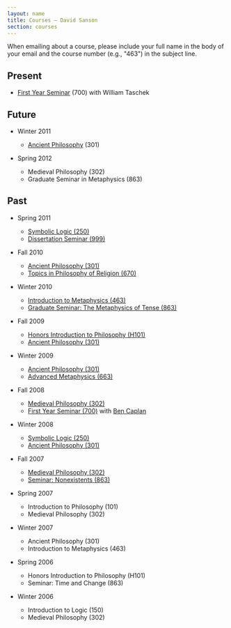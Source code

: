 ```yaml
---
layout: name
title: Courses — David Sanson
section: courses
---
```


When emailing about a course, please include your full name in the body of your email and the course number (e.g., "463") in the subject line. 

## Present

+	[First Year Seminar](/700f2011) (700) with William Taschek

## Future

+   Winter 2011
	+	[Ancient Philosophy](/301) (301)

+	Spring 2012
	+	Medieval Philosophy (302)
	+	Graduate Seminar in Metaphysics (863)

## Past

-   Spring 2011
	+	[Symbolic Logic (250)](/250s2011)
    +	[Dissertation Seminar (999)](/999s2011)

-	Fall 2010
	-   [Ancient Philosophy (301)](/301f2010)
	-   [Topics in Philosophy of Religion (670)](/670f2010)

-   Winter 2010
    +   [Introduction to Metaphysics (463)](/463w2010)
    +   [Graduate Seminar: The Metaphysics of Tense (863)](/863w2010)

-	Fall 2009
	-   [Honors Introduction to Philosophy (H101)](/101f2009)
	-   [Ancient Philosophy (301)](/301f2009)

-	Winter 2009
	-   [Ancient Philosophy (301)](http://phil301w2009.wordpress.com)
	-   [Advanced Metaphysics (663)](http://phil663w2009.wordpress.com)

-	Fall 2008
	-   [Medieval Philosophy (302)](http://phil302f2008.wordpress.com)
	-   [First Year Seminar (700)](http://phil700f2008.wordpress.com/) with [Ben Caplan](http://people.cohums.ohio-state.edu/caplan16/)

-	Winter 2008
	-   [Symbolic Logic (250)](http://people.cohums.ohio-state.edu/sanson7/courses/250.2008.winter/index.html) 
	-   [Ancient Philosophy (301)](http://people.cohums.ohio-state.edu/sanson7/301.2008.winter/index.html) 

-	Fall 2007
	-   [Medieval Philosophy (302)](http://people.cohums.ohio-state.edu/sanson7/courses/302.2007.fall/index.html) 
	-   [Seminar: Nonexistents (863)](http://people.cohums.ohio-state.edu/sanson7/courses/863.2007.fall/index.html)

-	Spring 2007
	-   Introduction to Philosophy (101)
	-   Medieval Philosophy (302)

-	Winter 2007
	-   Ancient Philosophy (301)
	-   Introduction to Metaphysics (463)

-	Spring 2006
	-   Honors Introduction to Philosophy (H101)
	-   Seminar: Time and Change (863)

-	Winter 2006
	-	Introduction to Logic (150)
	-	Medieval Philosophy (302)

